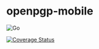# openpgp-mobile

![Go](https://github.com/jerson/openpgp-mobile/workflows/Go/badge.svg)

[![Coverage Status](https://coveralls.io/repos/github/jerson/openpgp-mobile/badge.svg)](https://coveralls.io/github/jerson/openpgp-mobile)